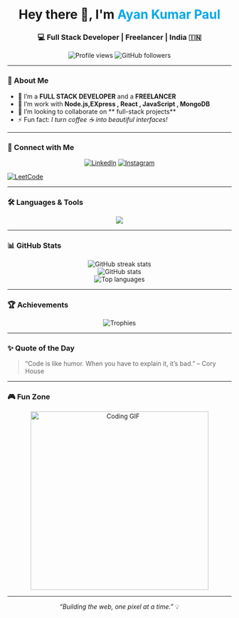 <!-- Profile Header -->
<h1 align="center">Hey there 👋, I'm <span style="color:#00A8E8;">Ayan Kumar Paul</span></h1>
<h3 align="center">💻 Full Stack Developer | Freelancer | India 🇮🇳</h3>

<p align="center">
  <img src="https://komarev.com/ghpvc/?username=souviksahoo20&label=Profile%20Views&color=0e75b6&style=flat" alt="Profile views" /> 
  <img src="https://img.shields.io/github/followers/souviksahoo20?label=Followers&style=social" alt="GitHub followers" />
</p>

---

### 🌟 About Me

- 🔭 I’m a **FULL STACK DEVELOPER** and a **FREELANCER**
- 🌱 I’m work with  **Node.js,EXpress , React , JavaScript , MongoDB**
- 👯 I’m looking to collaborate on ** full-stack projects**
- ⚡ Fun fact: *I turn coffee ☕ into beautiful interfaces!*

---

### 🤝 Connect with Me

<p align="center">
  <a href="https://www.linkedin.com/in/ayan-paul-384396294/" target="_blank"><img src="https://img.icons8.com/color/48/000000/linkedin.png" alt="LinkedIn"/></a>
  <a href="https://www.instagram.com/a.k_paul_/" target="_blank"><img src="https://img.icons8.com/fluency/48/000000/instagram-new.png" alt="Instagram"/></a>
 
  <a href="https://leetcode.com/u/Ayankumar/" target="_blank"><img src="https://img.icons8.com/external-tal-revivo-color-tal-revivo/48/000000/external-level-up-your-coding-skills-and-quickly-land-a-job-logo-color-tal-revivo.png" alt="LeetCode"/></a>
</p>

---

### 🛠️ Languages & Tools

<p align="center">
  <img src="https://skillicons.dev/icons?i=html,css,js,react,redux,tailwind,figma,python,java,nodejs,express,mongodb,git,linux" />
</p>

---

### 📊 GitHub Stats

<p align="center">
  <img src="https://github-readme-streak-stats.herokuapp.com/?user=souviksahoo20&theme=react&hide_border=true" alt="GitHub streak stats" /><br/>
  <img src="https://github-readme-stats.vercel.app/api?username=souviksahoo20&show_icons=true&theme=react&hide_border=true" alt="GitHub stats" /><br/>
  <img src="https://github-readme-stats.vercel.app/api/top-langs/?username=souviksahoo20&layout=compact&theme=react&hide_border=true" alt="Top languages" />
</p>

---

### 🏆 Achievements

<p align="center">
  <img src="https://github-profile-trophy.vercel.app/?username=souviksahoo20&theme=algolia&margin-w=15&margin-h=15" alt="Trophies" />
</p>

---

### ✨ Quote of the Day

> “Code is like humor. When you have to explain it, it’s bad.” – Cory House

---

### 🎮 Fun Zone

<p align="center">
  <img src="https://media.giphy.com/media/26tn33aiTi1jkl6H6/giphy.gif" width="400" alt="Coding GIF"/>
</p>

---

<p align="center">
  <i>“Building the web, one pixel at a time.”</i> 💡
</p>
